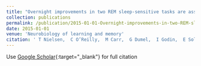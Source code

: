 ```yaml
---
title: "Overnight improvements in two REM sleep-sensitive tasks are associated with both REM and NREM sleep changes, sleep spindle features, and awakenings for dream recall"
collection: publications
permalink: /publication/2015-01-01-Overnight-improvements-in-two-REM-sleep-sensitive-tasks-are-associated-with-both-REM-and-NREM-sleep-changes-sleep-spindle-features-and-awakenings-for-dream-recall
date: 2015-01-01
venue: 'Neurobiology of learning and memory'
citation: ' T Nielsen,  C O’Reilly,  M Carr,  G Dumel,  I Godin,  E Solomonova,  J Lara-Carrasco,  C Blanchette-Carri{\`e}re,  T Paquette, &quot;Overnight improvements in two REM sleep-sensitive tasks are associated with both REM and NREM sleep changes, sleep spindle features, and awakenings for dream recall.&quot; Neurobiology of learning and memory, 2015.'
---
```

Use [Google Scholar](https://scholar.google.com/scholar?q=Overnight+improvements+in+two+REM+sleep+sensitive+tasks+are+associated+with+both+REM+and+NREM+sleep+changes,+sleep+spindle+features,+and+awakenings+for+dream+recall){:target="_blank"} for full citation